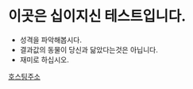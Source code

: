 # 이곳은 십이지신 테스트입니다.

- 성격을 파악해봅시다.
- 결과값의 동물이 당신과 닮았다는것은 아닙니다.
- 재미로 하십시오.

[호스팅주소](https://github.com/shallwecoffee/12GOD.git)
